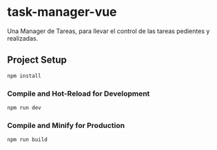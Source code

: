 # task-manager-vue

Una Manager de Tareas, para llevar el control de las tareas pedientes y realizadas.

## Project Setup

```sh
npm install
```

### Compile and Hot-Reload for Development

```sh
npm run dev
```

### Compile and Minify for Production

```sh
npm run build
```
